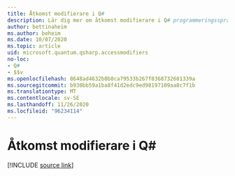 ```yaml
---
title: Åtkomst modifierare i Q#
description: Lär dig mer om åtkomst modifierare i Q# programmeringsspråk.
author: bettinaheim
ms.author: beheim
ms.date: 10/07/2020
ms.topic: article
uid: microsoft.quantum.qsharp.accessmodifiers
no-loc:
- Q#
- $$v
ms.openlocfilehash: 8648ad4632b8b8ca79533b267f8368732681339a
ms.sourcegitcommit: b930bb59a1ba8f41d2edc9ed98197109aa8c7f1b
ms.translationtype: MT
ms.contentlocale: sv-SE
ms.lasthandoff: 11/26/2020
ms.locfileid: "96234114"
---
```

# <a name="access-modifiers-in-no-locq"></a>Åtkomst modifierare i Q#

[!INCLUDE [source link](~/includes/qsharp-language/Specifications/Language/1_ProgramStructure/6_AccessModifiers.md)]

